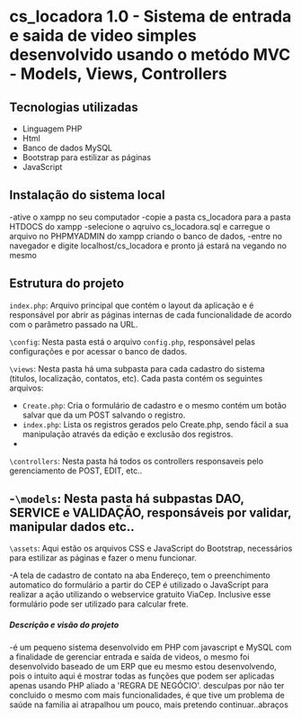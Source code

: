 # cs_locadora 1.0 - Sistema de entrada e saida de video simples desenvolvido usando o metódo MVC - Models, Views, Controllers

## Tecnologias utilizadas

- Linguagem PHP
- Html
- Banco de dados MySQL
- Bootstrap para estilizar as páginas
- JavaScript


## Instalação do sistema local

-ative o xampp no seu computador
-copie a pasta cs_locadora para a pasta HTDOCS do xampp
-selecione o aqruivo cs_locadora.sql e carregue o arquivo no PHPMYADMIN do xampp criando o banco de dados,
-entre no navegador e digite localhost/cs_locadora e pronto já estará na vegando no  mesmo 

## Estrutura do projeto

`index.php`: Arquivo principal que contém o layout da aplicação e é responsável por abrir as páginas internas de cada funcionalidade de acordo com o parâmetro passado na URL.

`\config`: Nesta pasta está o arquivo `config.php`, responsável pelas configurações e por acessar o banco de dados.

`\views`: Nesta pasta há uma subpasta para cada cadastro do sistema (titulos, localização, contatos, etc). Cada pasta contém os seguintes arquivos:

- `Create.php`: Cria o formulário de cadastro e o mesmo contém um botão salvar que da um POST salvando o registro.
- `index.php`: Lista os registros gerados pelo Create.php, sendo fácil a sua manipulação através da edição e exclusão dos registros.
- 
`\controllers`: Nesta pasta há todos os controllers responsaveis pelo gerenciamento de POST, EDIT, etc..

-`\models`: Nesta pasta há subpastas DAO, SERVICE e VALIDAÇÃO, responsáveis por validar, manipular dados etc..
-
`\assets`: Aqui estão os arquivos CSS e JavaScript do Bootstrap, necessários para estilizar as páginas e fazer o menu funcionar.

-A tela de cadastro de contato na aba Endereço, tem o preenchimento automatico do formulário a partir do CEP é utilizado o JavaScript para realizar a ação utilizando o webservice gratuito ViaCep.
Inclusive esse formulário pode ser utilizado para calcular frete.


##### Descrição e visão do projeto

-é um pequeno sistema desenvolvido em PHP com javascript e MySQL com a finalidade de gerenciar entrada e saída
de videos, o mesmo foi desenvolvido baseado de um ERP que eu mesmo estou desenvolvendo, pois o intuito aqui
é mostrar todas as funções que podem ser aplicadas apenas usando PHP aliado a 'REGRA DE NEGÓCIO'.
desculpas por não ter concluido o mesmo com mais funcionalidades, é que tive um problema de saúde na familia ai atrapalhou
um pouco, mais pretendo continuar..abraços




